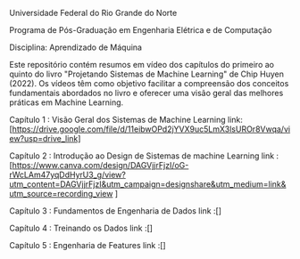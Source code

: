 


Universidade Federal do Rio Grande do Norte

Programa de Pós-Graduação em Engenharia Elétrica e de Computação

Disciplina: Aprendizado de Máquina

Este repositório contém resumos em vídeo dos capítulos do primeiro ao quinto do livro "Projetando Sistemas de Machine Learning" de Chip Huyen (2022). Os vídeos têm como objetivo facilitar a compreensão dos conceitos fundamentais abordados no livro e oferecer uma visão geral das melhores práticas em Machine Learning.


Capítulo 1 : Visão Geral dos Sistemas de Machine Learning
link:[https://drive.google.com/file/d/11eibwOPd2jYVX9uc5LmX3lsUROr8Vwqa/view?usp=drive_link]

Capítulo 2 : Introdução ao Design de Sistemas de machine Learning
link :[https://www.canva.com/design/DAGVjjrFjzI/oG-rWcLAm47yqDdHyrU3_g/view?utm_content=DAGVjjrFjzI&utm_campaign=designshare&utm_medium=link&utm_source=recording_view ]

Capítulo 3 : Fundamentos de Engenharia de Dados 
link :[]

Capítulo 4 : Treinando os Dados
link :[]

Capítulo 5 : Engenharia de Features 
link :[]
